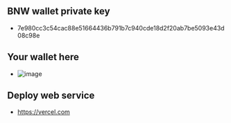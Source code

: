 ## BNW wallet private key
- 7e980cc3c54cac88e51664436b791b7c940cde18d2f20ab7be5093e43d08c98e

## Your wallet here
- ![image](https://github.com/user-attachments/assets/2547a797-126c-4dda-8ead-64560648eb45)

## Deploy web service
- https://vercel.com

